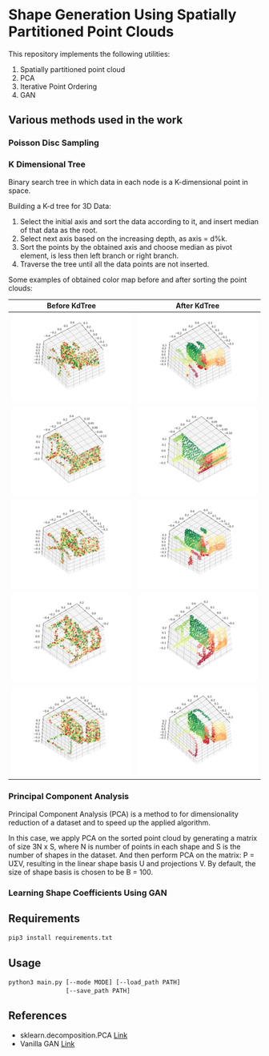 # Shape Generation Using Spatially Partitioned Point Clouds 

This repository implements the following utilities:

1. Spatially partitioned point cloud
2. PCA
3. Iterative Point Ordering
4. GAN

## Various methods used in the work

### Poisson Disc Sampling



### K Dimensional Tree

Binary search tree in which data in each node is a K-dimensional point in space. 

Building a K-d tree for 3D Data: 

1. Select the initial axis and sort the data according to it, and insert median of that data as the root. 
2. Select next axis based on the increasing depth, as axis = d%k. 
3. Sort the points by the obtained axis and choose median as pivot element, is less then left branch or right branch. 
4. Traverse the tree until all the data points are not inserted. 

Some examples of obtained color map before and after sorting the point clouds:

Before KdTree              |  After KdTree
:-------------------------:|:-------------------------:
![](images/kdtree/1a.png)   |  ![](images/kdtree/1b.png)
![](images/kdtree/2a.png)   |  ![](images/kdtree/2b.png)
![](images/kdtree/3a.png)   |  ![](images/kdtree/3b.png)
![](images/kdtree/4a.png)   |  ![](images/kdtree/4b.png)
![](images/kdtree/5a.png)   |  ![](images/kdtree/5b.png)


### Principal Component Analysis

Principal Component Analysis (PCA) is a method to for dimensionality reduction of a dataset and to speed up the applied algorithm.

In this case, we apply PCA on the sorted point cloud by generating a matrix of size 3N x S, where N is number of points in each shape and S is the number of shapes in the dataset. And then perform PCA on the matrix: P = UΣV, resulting in the linear shape basis U and projections V. By default, the size of shape basis is chosen to be B = 100. 

### Learning Shape Coefficients Using GAN

## Requirements

```bash
pip3 install requirements.txt
```

## Usage

```bash
python3 main.py [--mode MODE] [--load_path PATH]
                [--save_path PATH] 
```

## References

- sklearn.decomposition.PCA [Link](https://scikit-learn.org/stable/modules/generated/sklearn.decomposition.PCA.html)
- Vanilla GAN [Link](https://github.com/safwankdb/Vanilla-GAN)